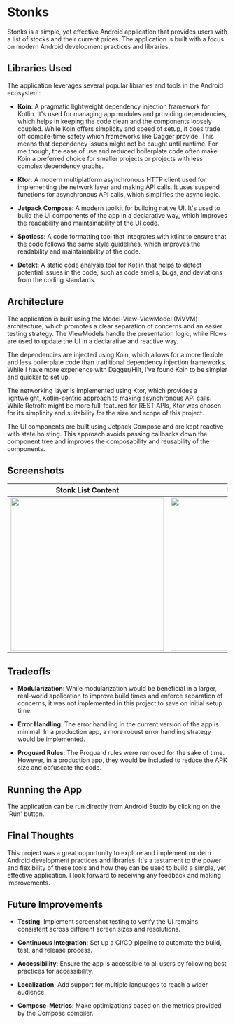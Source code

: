 # Stonks

Stonks is a simple, yet effective Android application that provides users with a list of stocks and their current prices. The application is built with a focus on modern Android development practices and libraries.

## Libraries Used

The application leverages several popular libraries and tools in the Android ecosystem:

- **Koin**: A pragmatic lightweight dependency injection framework for Kotlin. It's used for managing app modules and providing dependencies, which helps in keeping the code clean and the components loosely coupled. While Koin offers simplicity and speed of setup, it does trade off compile-time safety which frameworks like Dagger provide. This means that dependency issues might not be caught until runtime. For me though, the ease of use and reduced boilerplate code often make Koin a preferred choice for smaller projects or projects with less complex dependency graphs.

- **Ktor**: A modern multiplatform asynchronous HTTP client used for implementing the network layer and making API calls. It uses suspend functions for asynchronous API calls, which simplifies the async logic.

- **Jetpack Compose**: A modern toolkit for building native UI. It's used to build the UI components of the app in a declarative way, which improves the readability and maintainability of the UI code.

- **Spotless**: A code formatting tool that integrates with ktlint to ensure that the code follows the same style guidelines, which improves the readability and maintainability of the code.

- **Detekt**: A static code analysis tool for Kotlin that helps to detect potential issues in the code, such as code smells, bugs, and deviations from the coding standards.

## Architecture

The application is built using the Model-View-ViewModel (MVVM) architecture, which promotes a clear separation of concerns and an easier testing strategy. The ViewModels handle the presentation logic, while Flows are used to update the UI in a declarative and reactive way.

The dependencies are injected using Koin, which allows for a more flexible and less boilerplate code than traditional dependency injection frameworks. While I have more experience with Dagger/Hilt, I've found Koin to be simpler and quicker to set up.

The networking layer is implemented using Ktor, which provides a lightweight, Kotlin-centric approach to making asynchronous API calls. While Retrofit might be more full-featured for REST APIs, Ktor was chosen for its simplicity and suitability for the size and scope of this project.

The UI components are built using Jetpack Compose and are kept reactive with state hoisting. This approach avoids passing callbacks down the component tree and improves the composability and reusability of the components.

## Screenshots

| Stonk List Content                                                                                          | Error Dialog                                                                                                | Empty Content                                                                                               |
|-------------------------------------------------------------------------------------------------------------|-------------------------------------------------------------------------------------------------------------|-------------------------------------------------------------------------------------------------------------|
| <img src=https://github.com/JJSwigut/Stonks/assets/62301576/326f9046-b2e3-4cd7-9746-52f5d04e3c21 width=350> | <img src=https://github.com/JJSwigut/Stonks/assets/62301576/2ca37d16-8546-42f7-b8cc-0de464cbe960 width=350> | <img src=https://github.com/JJSwigut/Stonks/assets/62301576/81484f4e-262e-46ca-911a-aa13533c49e1 width=350> |

## Tradeoffs

- **Modularization**: While modularization would be beneficial in a larger, real-world application to improve build times and enforce separation of concerns, it was not implemented in this project to save on initial setup time.

- **Error Handling**: The error handling in the current version of the app is minimal. In a production app, a more robust error handling strategy would be implemented.

- **Proguard Rules**: The Proguard rules were removed for the sake of time. However, in a production app, they would be included to reduce the APK size and obfuscate the code.

## Running the App

The application can be run directly from Android Studio by clicking on the 'Run' button.

## Final Thoughts

This project was a great opportunity to explore and implement modern Android development practices and libraries. It's a testament to the power and flexibility of these tools and how they can be used to build a simple, yet effective application. I look forward to receiving any feedback and making improvements.

## Future Improvements

- **Testing**: Implement screenshot testing to verify the UI remains consistent across different screen sizes and resolutions.

- **Continuous Integration**: Set up a CI/CD pipeline to automate the build, test, and release process.

- **Accessibility**: Ensure the app is accessible to all users by following best practices for accessibility.

- **Localization**: Add support for multiple languages to reach a wider audience.

- **Compose-Metrics**: Make optimizations based on the metrics provided by the Compose compiler.
